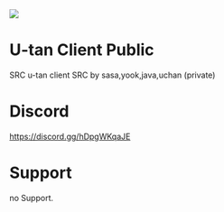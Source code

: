 <img src="http://get.secret.jp/pt/file/1691994661.png" border="0">

# U-tan Client Public 
SRC u-tan client SRC by sasa,yook,java,uchan (private) 
# Discord 
https://discord.gg/hDpgWKqaJE 
# Support 
no Support.
